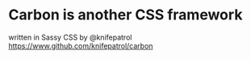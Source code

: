 # Carbon is another CSS framework
written in Sassy CSS by @knifepatrol
https://www.github.com/knifepatrol/carbon

